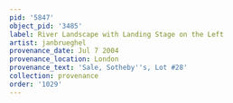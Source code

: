 ```yaml
---
pid: '5847'
object_pid: '3485'
label: River Landscape with Landing Stage on the Left
artist: janbrueghel
provenance_date: Jul 7 2004
provenance_location: London
provenance_text: 'Sale, Sotheby''s, Lot #28'
collection: provenance
order: '1029'
---
```

